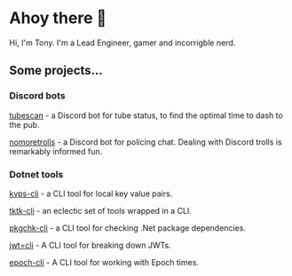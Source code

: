 # Ahoy there 👋

Hi, I'm Tony. I'm a Lead Engineer, gamer and incorrigble nerd.

## Some projects...

### Discord bots

[tubescan](https://github.com/tonycknight/tubescan) - a Discord bot for tube status, to find the optimal time to dash to the pub.

[nomoretrolls](https://github.com/tonycknight/nomoretrolls) - a Discord bot for policing chat. Dealing with Discord trolls is remarkably informed fun.

### Dotnet tools

[kvps-cli](https://github.com/tonycknight/kvps-cli) - a CLI tool for local key value pairs.

[tktk-cli](https://github.com/tonycknight/tktk-cli) - an eclectic set of tools wrapped in a CLI.

[pkgchk-cli](https://github.com/tonycknight/pkgchk-cli) - a CLI tool for checking .Net package dependencies.

[jwt=cli](https://github.com/tonycknight/jwt-cli) - A CLI tool for breaking down JWTs.

[epoch-cli](https://github.com/tonycknight/epoch-cli) - A CLI tool for working with Epoch times.
